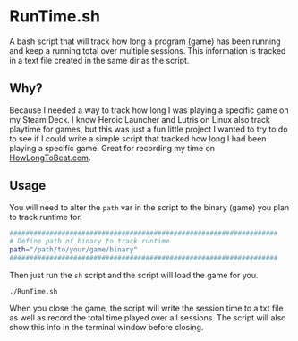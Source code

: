# RunTime.sh
A bash script that will track how long a program (game) has been running and keep a running total over multiple sessions. This information is tracked in a text file created in the same dir as the script.

## Why?
Because I needed a way to track how long I was playing a specific game on my Steam Deck. I know Heroic Launcher and Lutris on Linux also track playtime for games, but this was just a fun little project I wanted to try to do to see if I could write a simple script that tracked how long I had been playing a specific game. Great for recording my time on [HowLongToBeat.com](https://www.howlongtobeat.com).

## Usage
You will need to alter the `path` var in the script to the binary (game) you plan to track runtime for.

```bash
###################################################################
# Define path of binary to track runtime
path="/path/to/your/game/binary"
###################################################################
```

Then just run the `sh` script and the script will load the game for you.

```
./RunTime.sh
```

When you close the game, the script will write the session time to a txt file as well as record the total time played over all sessions. The script will also show this info in the terminal window before closing. 
